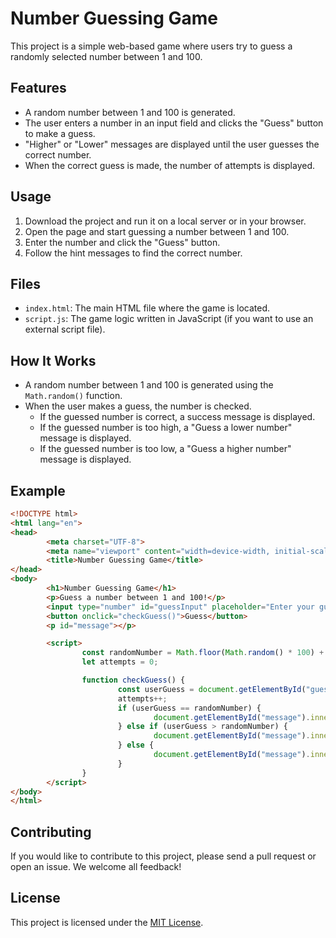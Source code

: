 # Number Guessing Game

This project is a simple web-based game where users try to guess a randomly selected number between 1 and 100.

## Features

- A random number between 1 and 100 is generated.
- The user enters a number in an input field and clicks the "Guess" button to make a guess.
- "Higher" or "Lower" messages are displayed until the user guesses the correct number.
- When the correct guess is made, the number of attempts is displayed.

## Usage

1. Download the project and run it on a local server or in your browser.
2. Open the page and start guessing a number between 1 and 100.
3. Enter the number and click the "Guess" button.
4. Follow the hint messages to find the correct number.

## Files

- `index.html`: The main HTML file where the game is located.
- `script.js`: The game logic written in JavaScript (if you want to use an external script file).

## How It Works

- A random number between 1 and 100 is generated using the `Math.random()` function.
- When the user makes a guess, the number is checked.
    - If the guessed number is correct, a success message is displayed.
    - If the guessed number is too high, a "Guess a lower number" message is displayed.
    - If the guessed number is too low, a "Guess a higher number" message is displayed.

## Example

```html
<!DOCTYPE html>
<html lang="en">
<head>
        <meta charset="UTF-8">
        <meta name="viewport" content="width=device-width, initial-scale=1.0">
        <title>Number Guessing Game</title>
</head>
<body>
        <h1>Number Guessing Game</h1>
        <p>Guess a number between 1 and 100!</p>
        <input type="number" id="guessInput" placeholder="Enter your guess">
        <button onclick="checkGuess()">Guess</button>
        <p id="message"></p>

        <script>
                const randomNumber = Math.floor(Math.random() * 100) + 1;
                let attempts = 0;

                function checkGuess() {
                        const userGuess = document.getElementById("guessInput").value;
                        attempts++;
                        if (userGuess == randomNumber) {
                                document.getElementById("message").innerText = `Congratulations! You guessed the correct number in ${attempts} attempts.`;
                        } else if (userGuess > randomNumber) {
                                document.getElementById("message").innerText = "Guess a lower number.";
                        } else {
                                document.getElementById("message").innerText = "Guess a higher number.";
                        }
                }
        </script>
</body>
</html>
```

## Contributing

If you would like to contribute to this project, please send a pull request or open an issue. We welcome all feedback!

## License

This project is licensed under the [MIT License](LICENSE).
